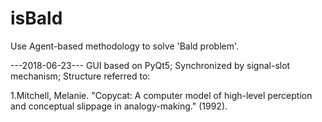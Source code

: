# isBald
Use Agent-based methodology to solve 'Bald problem'.


---2018-06-23---
GUI based on PyQt5;
Synchronized by signal-slot mechanism;
Structure referred to:

1.Mitchell, Melanie. "Copycat: A computer model of high-level perception and conceptual slippage in analogy-making." (1992).
